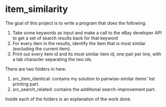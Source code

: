 # item_similarity

The goal of this project is to write a program that does the following:
1. Take some keywords as input and make a call to the eBay developer API to get a set of search results back for that keyword
2. For every item in the results, identify the item that is most similar (excluding the current item).
3. Print out every item id and its most similar item id, one pair per line, with a tab character separating the two ids.

There are two folders in here:
1. src_item_identical: contains my solution to pairwise-similar items' list printing part. 
2. src_search_related: contains the additional search-improvement part.

Inside each of the folders is an explanation of the work done.

